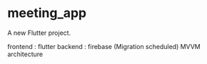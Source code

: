 # meeting_app

A new Flutter project.

frontend : flutter
backend : firebase (Migration scheduled)
MVVM architecture 
